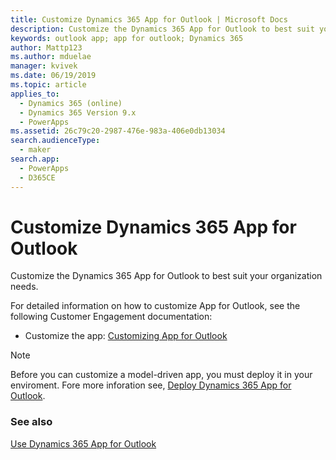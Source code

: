 ```yaml
---
title: Customize Dynamics 365 App for Outlook | Microsoft Docs
description: Customize the Dynamics 365 App for Outlook to best suit your organization needs
keywords: outlook app; app for outlook; Dynamics 365
author: Mattp123
ms.author: mduelae
manager: kvivek
ms.date: 06/19/2019
ms.topic: article
applies_to: 
  - Dynamics 365 (online)
  - Dynamics 365 Version 9.x
  - PowerApps
ms.assetid: 26c79c20-2987-476e-983a-406e0db13034
search.audienceType: 
  - maker
search.app: 
  - PowerApps
  - D365CE
---
```


# Customize Dynamics 365 App for Outlook

Customize the Dynamics 365 App for Outlook to best suit your organization needs. 

For detailed information on how to customize App for Outlook, see the following Customer Engagement documentation:

- Customize the app:  [Customizing App for Outlook](https://docs.microsoft.com/en-us/dynamics365/customer-engagement/outlook-app/customizing-the-app)

> [!NOTE]
> Before you can customize a model-driven app, you must deploy it in your enviroment. Fore more inforation see, [Deploy Dynamics 365 App for Outlook](https://docs.microsoft.com/en-us/dynamics365/customer-engagement/outlook-app/deploy-dynamics-365-app-for-outlook).


### See also
 [Use Dynamics 365 App for Outlook](../user/use-outlook-app.md)  
